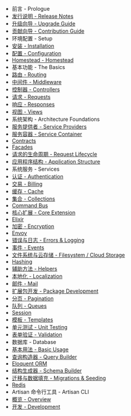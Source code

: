 - 前言 - Prologue
 - [发行说明 - Release Notes](releases.md)
 - [升级向导 - Upgrade Guide](upgrade.md)
 - [贡献向导 - Contribution Guide](contributions.md)
- 环境配置 - Setup
 - [安装 - Installation](installation.md)
 - [配置 - Configuration](configuration.md)
 - [Homestead - Homestead](homestead.md)
- 基本功能 - The Basics
 - [路由 - Routing](routing.md)
 - [中间件 - Middleware](middleware.md)
 - [控制器 - Controllers](controllers.md)
 - [请求 - Requests](requests.md)
 - [响应 - Responses](responses.md)
 - [视图 - Views](views.md)
- 系统架构 - Architecture Foundations
 - [服务提供者 - Service Providers](providers.md)
 - [服务容器 - Service Container](container.md)
 - [Contracts](contracts.md)
 - [Facades](facades.md)
 - [请求的生命周期 - Request Lifecycle](lifecycle.md)
 - [应用程序结构 - Application Structure](structure.md)
- 系统服务 - Services
 - [认证 - Authentication](authentication.md)
 - [交易 - Billing](billing.md)
 - [缓存 - Cache](cache.md)
 - [集合 - Collections](collections.md)
 - [Command Bus](bus.md)
 - [核心扩展 - Core Extension](extending.md)
 - [Elixir](elixir.md)
 - [加密 - Encryption](encryption.md)
 - [Envoy](envoy.md)
 - [错误与日志 - Errors & Logging](errors.md)
 - [事件 - Events](events.md)
 - [文件系统与云存储 - Filesystem / Cloud Storage](filesystem.md)
 - [Hashing](hashing.md)
 - [辅助方法 - Helpers](helpers.md)
 - [本地化 - Localization](localization.md)
 - [邮件 - Mail](mail.md)
 - [扩展包开发 - Package Development](packages.md)
 - [分页 - Pagination](pagination.md)
 - [队列 - Queues](queues.md)
 - [Session](session.md)
 - [模板 - Templates](templates.md)
 - [单元测试 - Unit Testing](testing.md)
 - [表单验证 - Validation](validation.md)
- 数据库 - Database
 - [基本用法 - Basic Usage](database.md)
 - [查询构造器 - Query Builder](queries.md)
 - [Eloquent ORM](eloquent.md)
 - [结构生成器 - Schema Builder](schema.md)
 - [迁移与数据填充 - Migrations & Seeding](migrations.md)
 - [Redis](redis.md)
- Artisan 命令行工具 - Artisan CLI
 - [概览 - Overview](overview.md)
 - [开发 - Development](commands.md)
